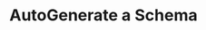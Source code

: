 ---
title: AutoGenerate a Schema
excerpt: >-
  Generate a schema based on a list of documents. Leave the instructions empty
  if you want the AI to use its best judgment, or provide instructions to
  indicate your preference to how the schema should be generated. Best results
  are achieved when you provide a varied list of documents that represent the
  full range of type of documents you expect to process, and when you provide
  clear instructions to what you expect the schema to capture and how you want
  it to be structured.
api:
  file: openapi.json
  operationId: post_schema_autogenerate
hidden: false
---